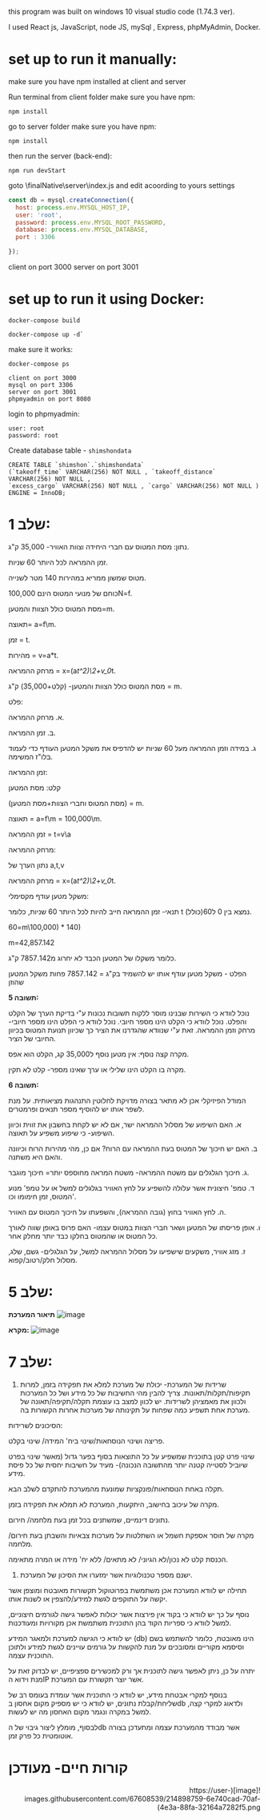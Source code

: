 this program was built on windows 10 visual studio code (1.74.3 ver).

I used React js, JavaScript, node JS, mySql , Express, phpMyAdmin, Docker.

# set up to run it manually: 

make sure you have npm installed at client and server

Run terminal from client folder
make sure you have npm:
```
npm install
```

go to server folder
make sure you have npm:
```
npm install
```

then run the server (back-end):
```
npm run devStart
```
goto \finalNative\server\index.js and edit acoording to yours settings
```js
const db = mysql.createConnection({
  host: process.env.MYSQL_HOST_IP,
  user: 'root',
  password: process.env.MYSQL_ROOT_PASSWORD,
  database: process.env.MYSQL_DATABASE,
  port : 3306

});
```

client on port 3000
server on port 3001

# set up to run it using Docker: 
```
docker-compose build
```
```
docker-compose up -d`
```
make sure it works:
```
docker-compose ps
```
```
client on port 3000
mysql on port 3306
server on port 3001
phpmyadmin on port 8080
```

login to phpmyadmin:
```
user: root
password: root
```
Create database table - `shimshondata`
```
CREATE TABLE `shimshon`.`shimshondata`
(`takeoff_time` VARCHAR(256) NOT NULL , `takeoff_distance` VARCHAR(256) NOT NULL ,
`excess_cargo` VARCHAR(256) NOT NULL , `cargo` VARCHAR(256) NOT NULL ) ENGINE = InnoDB;
```

# **שלב 1:**



נתון: מסת המטוס עם חברי היחידה וצוות האוויר- 35,000 ק"ג.

זמן ההמראה לכל היותר 60 שניות.

מטוס שמשון ממריא במהירות 140 מטר לשנייה.

כוחם של מנועי המטוס הינם 100,000N=f.

מסת המטוס כולל הצוות והמטען=m.

תאוצה= a=f\m.

זמן = t.

מהירות = v=a\*t.

מרחק ההמראה = x=(a*t^2)\2+v_0*t. 

מסת המטוס כולל הצוות והמטען- (קלט+35,000) ק"ג = m.

פלט:

א. מרחק ההמראה.

ב. זמן ההמראה.

ג. במידה וזמן ההמראה מעל 60 שניות יש להדפיס את משקל המטען העודף כדי לעמוד בלו"ז המשימה.

זמן ההמראה:

קלט: מסת המטען

(מסת המטוס וחברי הצוות+מסת המטען) = m.

תאוצה = a=f\m = 100,000\m.

זמן ההמראה = t=v\a

מרחק ההמראה:

נתון הערך של a,t,v

מרחק ההמראה = x=(a*t^2)\2+v_0*t. 

משקל מטען עודף מקסימלי:

תנאי- זמן ההמראה חייב להיות לכל היותר 60 שניות, כלומר t נמצא בין 0 ל60(כולל).

60=m\100,000) \* 140)

m=42,857.142

כלומר משקלו של המטען הכבד לא יחרוג מ7857.142 ק"ג.

הפלט - משקל מטען עודף אותו יש להשמיד בק"ג = 7857.142 פחות משקל המטען שהוזן

**תשובה 5:**  

נוכל לוודא כי השירות שבנינו מוסר ללקוח תשובות נכונות ע"י בדיקת הערך של הקלט והפלט. נוכל לוודא כי הקלט הינו מספר חיובי. נוכל לוודא כי הפלט הינו מספר חיובי- מרחק וזמן ההמראה. זאת ע"י שנוודא שהגדרנו את הציר כך שכיוון תנועת המטוס בכיוון החיובי של הציר.

מקרה קצה נוסף: אין מטען נוסף ל35,000 קג, הקלט הוא אפס.

מקרה בו הקלט הינו שלילי או ערך שאינו מספר- קלט לא תקין.

**תשובה 6:**  

המודל הפיזיקלי אכן לא מתאר בצורה מדויקת לחלוטין התנהגות מציאותית. על מנת לשפר אותו יש להוסיף מספר תנאים ופרמטרים.

א. האם השיפוע של מסלול ההמראה ישר, אם לא יש לקחת בחשבון את זווית וכיוון השיפוע- כי שיפוע משפיע על תאוצה.

ב. האם יש חיכוך של המטוס בעת ההמראה עם הרוח? אם כן, מהי מהירות הרוח וכיוונה והאם היא משתנה.

ג. חיכוך הגלגלים עם משטח ההמראה- משטח המראה מחוספס יותר= חיכוך מוגבר.

ד. טמפ' חיצונית אשר עלולה להשפיע על לחץ האוויר בגלגלים למשל או על טמפ' מנוע המטוס, זמן חימומו וכו'.

ה. לחץ האוויר בחוץ (גובה ההמראה), והשפעתו על חיכוך המטוס עם האוויר.

ו. אופן פריסתו של המטען ושאר חברי הצוות במטוס עצמו- האם פרוס באופן שווה לאורך כל המטוס או שהמטוס בחלקו כבד יותר מחלק אחר.

ז. מזג אוויר, משקעים שישפיעו על מסלול ההמראה למשל, על הגלגלים- גשם, שלג, מסלול חלק/רטוב/קפוא.

# **שלב 5:**



**תיאור המערכת**
![image](https://user-images.githubusercontent.com/67608539/214327706-db67231b-daf8-445b-8764-f299f7a28438.png)

**מקרא:**
![image](https://user-images.githubusercontent.com/67608539/214327745-d3096a34-eab4-41c5-919b-c89521d4a378.png)



# **שלב 7:**



1. שרידות של המערכת- יכולת של מערכת למלא את תפקידה בזמן, למרות תקיפות/תקלות/תאונות. צריך להבין מהי החשיבות של כל מידע ושל כל המערכות ולכוון את מאמציהן לשרידות. יש לכוון למצב בו עוצמת תקלה/תקיפה/תאונה של מערכת אחת תשפיע כמה שפחות על תקינותה של מערכות אחרות הקשורות בה.

הסיכונים לשרידות:

פריצה ושינוי הנוסחאות/שינוי ביח' המידה/ שינוי בקלט.

שינוי פרט קטן בתוכנית שמשפיע על כל התוצאות בסוף בפער גדול (מאשר שינוי בפרט שיוביל לסטייה קטנה יותר מהתשובה הנכונה)- מעיד על חשיבות יחסית של כל פיסת מידע.

תקלה באחת הנוסחאות/פונקציות שמונעת מהמערכת להתקדם לשלב הבא.

מקרה של עיכוב בחישוב, היתקעות, המערכת לא תמלא את תפקידה בזמן.

נתונים דינמיים, שמשתנים בכל זמן בעת מלחמה/ חירום.

מקרה של חוסר אספקת חשמל או השתלטות על מערכות צבאיות והשבתן בעת חירום/ מלחמה.

הכנסת קלט לא נכון/לא הגיוני/ לא מתאים/ ללא יח' מידה או המרה מתאימה.

1. ישנם מספר טכנולוגיות אשר ימזערו את הסיכון של המערכת.

תחילה יש לוודא המערכת אכן משתמשת בפרוטוקול תקשורות מאובטח ומוצפן אשר יקשה על התוקפים לגשת למידע/להצפין או לשנות אותו.

נוסף על כך יש לוודא כי בקוד אין פירצות אשר יכולות לאפשר גישה לגורמים חיצוניים, למשל לוודא כי ספריות הקוד בהן התוכנית משתמשת אכן מקורויות ומעודכנות.

יש לוודא כי הגישה למערכת ולמאגר המידע (db) הינו מאובטח, כלומר להשתמש בשם וסיסמא מקוריים ומסובכים על מנת להקשות על גורמים עויינים לגשת למידע ולתוכן התוכנית עצמה.

יתרה על כן, ניתן לאפשר גישה לתוכנית אך ורק למכשירים ספציפיים, יש לבדוק זאת על מנת וידוא הIP אשר יוצר תקשורת עם המערכת.

בנוסף למקרי אבטחת מידע, יש לוודא כי התוכנית אשר עומדת בעומס רב של שליחת/קבלת נתונים, יש לוודא כי יש מספיק מקום אחסון בdb ולדאוג למקרי קצה, למשל במקרה ונגמר מקום האחסון מה יש לעשות.

לבסוף, מומלץ ליצור גיבוי של הdb אשר מבודד מהמערכת עצמה ומתעדכן בצורה אוטומטית כל פרק זמן.


# **קורות חיים- מעודכן**
<div dir="rtl">
![image](https://user-images.githubusercontent.com/67608539/214898759-6e740cad-70af-4e3a-88fa-32164a7282f5.png)
</div>


